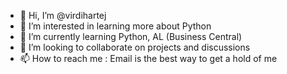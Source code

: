 - 👋 Hi, I’m @virdihartej
- 👀 I’m interested in learning more about Python
- 🌱 I’m currently learning Python, AL (Business Central)
- 💞️ I’m looking to collaborate on projects and discussions
- 📫 How to reach me : Email is the best way to get a hold of me

<!---
virdihartej/virdihartej is a ✨ special ✨ repository because its `README.md` (this file) appears on your GitHub profile.
You can click the Preview link to take a look at your changes.
--->
